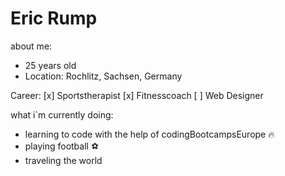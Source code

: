 # Eric Rump

about me:
- 25 years old
- Location: Rochlitz, Sachsen, Germany

Career: 
[x] Sportstherapist
[x] Fitnesscoach
[ ] Web Designer

what i`m currently doing:
- learning to code with the help of codingBootcampsEurope 🔥
- playing football ⚽
- traveling the world
